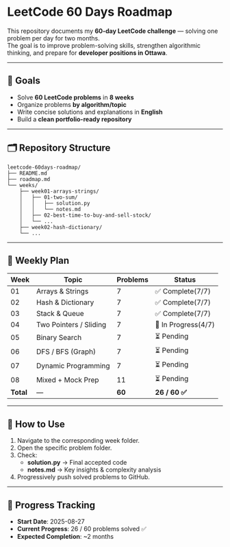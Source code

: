 # LeetCode 60 Days Roadmap

This repository documents my **60-day LeetCode challenge** — solving one problem per day for two months.  
The goal is to improve problem-solving skills, strengthen algorithmic thinking, and prepare for **developer positions in Ottawa**.

---

## 🚀 Goals
- Solve **60 LeetCode problems** in **8 weeks**
- Organize problems **by algorithm/topic**
- Write concise solutions and explanations in **English**
- Build a **clean portfolio-ready repository**

---

## 🗂 Repository Structure
```plaintext
leetcode-60days-roadmap/
├── README.md
├── roadmap.md
└── weeks/
    ├── week01-arrays-strings/
    │   ├── 01-two-sum/
    │   │   ├── solution.py
    │   │   └── notes.md
    │   ├── 02-best-time-to-buy-and-sell-stock/
    │   └── ...
    ├── week02-hash-dictionary/
    └── ...
```

---

## 📅 Weekly Plan
| Week | Topic                      | Problems | Status |
|------|---------------------------|----------|--------|
| 01   | Arrays & Strings         | 7        | ✅ Complete(7/7) |
| 02   | Hash & Dictionary       | 7        | ✅ Complete(7/7) |
| 03   | Stack & Queue          | 7        | ✅ Complete(7/7) |
| 04   | Two Pointers / Sliding | 7        | 🔄 In Progress(4/7) |
| 05   | Binary Search         | 7        | ⏳ Pending |
| 06   | DFS / BFS (Graph)    | 7        | ⏳ Pending |
| 07   | Dynamic Programming  | 7        | ⏳ Pending |
| 08   | Mixed + Mock Prep    | 11       | ⏳ Pending |
| **Total** | — | **60** | **26 / 60 ✅** |

---

## 📌 How to Use
1. Navigate to the corresponding week folder.
2. Open the specific problem folder.
3. Check:
    - **solution.py** → Final accepted code  
    - **notes.md** → Key insights & complexity analysis
4. Progressively push solved problems to GitHub.

---

## 🏁 Progress Tracking
- **Start Date**: 2025-08-27
- **Current Progress**: 26 / 60 problems solved ✅
- **Expected Completion**: ~2 months
